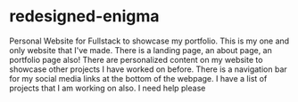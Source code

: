 # redesigned-enigma

Personal Website for Fullstack to showcase my portfolio. This is my one and only website that I've made.
There is a landing page, an about page, an portfolio page also! There are personalized content on my website to showcase other projects I have worked on before. There is a navigation bar for my social media links at the bottom of the webpage. I have a list of projects that I am working on also. I need help please